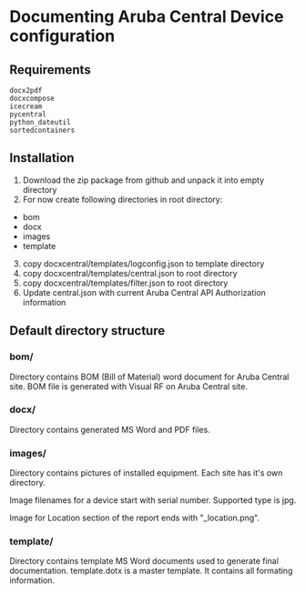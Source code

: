 # Documenting Aruba Central Device configuration

## Requirements
```
docx2pdf
docxcompose
icecream
pycentral
python_dateutil
sortedcontainers
```
## Installation
1. Download the zip package from github and unpack it into empty directory
2. For now create following directories in root directory:
- bom
- docx
- images
- template
3. copy docxcentral/templates/logconfig.json to template directory
4. copy docxcentral/templates/central.json to root directory
5. copy docxcentral/templates/filter.json to root directory
6. Update central.json with current Aruba Central API Authorization information

## Default directory structure

### bom/ 
Directory contains BOM (Bill of Material) word document for Aruba Central site.
BOM file is generated with Visual RF on Aruba Central site.

### docx/
Directory contains generated MS Word and PDF files.

### images/
Directory contains pictures of installed equipment. Each site has it's own directory.

Image filenames for a device start with serial number. Supported type is jpg. 

Image for Location section of the report ends with "_location.png".

### template/
Directory contains template MS Word documents used to generate final documentation.
template.dotx is a master template. It contains all formating information.

